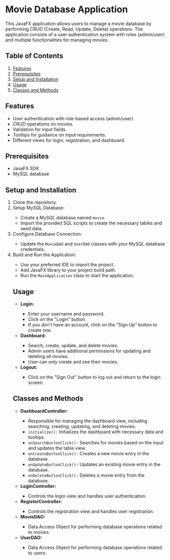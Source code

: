<!DOCTYPE html>
<html lang="en">
<body>
    <h1>Movie Database Application</h1>
    <p>This JavaFX application allows users to manage a movie database by performing CRUD (Create, Read, Update, Delete) operations. The application consists of a user authentication system with roles (admin/user) and multiple functionalities for managing movies.</p>
    <h2>Table of Contents</h2>
    <ol>
        <li><a href="#features">Features</a></li>
        <li><a href="#prerequisites">Prerequisites</a></li>
        <li><a href="#setup-and-installation">Setup and Installation</a></li>
        <li><a href="#usage">Usage</a></li>
        <li><a href="#classes-and-methods">Classes and Methods</a></li>
    </ol>
    <h2 id="features">Features</h2>
    <ul>
        <li>User authentication with role-based access (admin/user).</li>
        <li>CRUD operations on movies.</li>
        <li>Validation for input fields.</li>
        <li>Tooltips for guidance on input requirements.</li>
        <li>Different views for login, registration, and dashboard.</li>
    </ul>
    <h2 id="prerequisites">Prerequisites</h2>
    <ul>
        <li>JavaFX SDK</li>
        <li>MySQL database</li>
    </ul>
    <h2 id="setup-and-installation">Setup and Installation</h2>
    <ol>
        <li>Clone the repository.</li>
<li>Setup MySQL Database:</li>
<ul>
<li>Create a MySQL database named <code>movie</code>.</li>
<li>Import the provided SQL scripts to create the necessary tables and seed data.</li>
</ul>
<li>Configure Database Connection:</li>
<ul>
<li>Update the <code>MovieDAO</code> and <code>UserDAO</code> classes with your MySQL database credentials.</li>
</ul>
<li>Build and Run the Application:</li>
<ul>
<li>Use your preferred IDE to import the project.</li>
<li>Add JavaFX library to your project build path.</li>
<li>Run the <code>MainApplication</code> class to start the application.</li>
</ul>
    <h2 id="usage">Usage</h2>
    <ul>
        <li><strong>Login:</strong></li>
        <ul>
            <li>Enter your username and password.</li>
            <li>Click on the "Login" button.</li>
            <li>If you don't have an account, click on the "Sign Up" button to create one.</li>
        </ul>
        <li><strong>Dashboard:</strong></li>
        <ul>
            <li>Search, create, update, and delete movies.</li>
            <li>Admin users have additional permissions for updating and deleting all movies.</li>
            <li>User can only create and see their movies.</li>
        </ul>
        <li><strong>Logout:</strong></li>
        <ul>
            <li>Click on the "Sign Out" button to log out and return to the login screen.</li>
        </ul>
    </ul>
    <h2 id="classes-and-methods">Classes and Methods</h2>
    <ul>
        <li><strong>DashboardController:</strong></li>
        <ul>
            <li>Responsible for managing the dashboard view, including searching, creating, updating, and deleting movies.</li>
            <li><code>initialize():</code> Initializes the dashboard with necessary data and tooltips.</li>
            <li><code>onSearchButtonClick():</code> Searches for movies based on the input and updates the table view.</li>
            <li><code>onCreateButtonClick():</code> Creates a new movie entry in the database.</li>
            <li><code>onUpdateButtonClick():</code> Updates an existing movie entry in the database.</li>
            <li><code>onDeleteButtonClick():</code> Deletes a movie entry from the database.</li>
        </ul>
        <li><strong>LoginController:</strong></li>
        <ul>
            <li>Controls the login view and handles user authentication.</li>
        </ul>
        <li><strong>RegisterController:</strong></li>
        <ul>
            <li>Controls the registration view and handles user registration.</li>
        </ul>
        <li><strong>MovieDAO:</strong></li>
        <ul>
            <li>Data Access Object for performing database operations related to movies.</li>
        </ul>
        <li><strong>UserDAO:</strong></li>
        <ul>
            <li>Data Access Object for performing database operations related to users.</li>
        </ul>
    </ul>
</ol>
</body>
</html>
